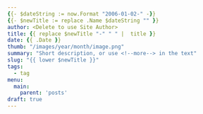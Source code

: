 ```yaml
---
{{- $dateString := now.Format "2006-01-02-" -}}
{{- $newTitle := replace .Name $dateString "" }}
author: <Delete to use Site Author>
title: {{ replace $newTitle "-" " " |  title }}
date: {{ .Date }}
thumb: "/images/year/month/image.png"
summary: "Short description, or use <!--more--> in the text"
slug: "{{ lower $newTitle }}"
tags: 
  - tag
menu:
  main:
    parent: 'posts'
draft: true
---
```

